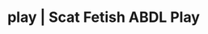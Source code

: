 ---
categories:
- Erotic Audiobooks
- Slow Burn
- Inclusive Desire
- Alt Romance
- Spiritual Kink
image: /assets/images/1747714217741.jpg
layout: post
schema:
  description: Premium adult content featuring Scat Fetish, ABDL Play. High-quality
    artwork with provocative themes.
  keywords:
  - ASMR Porn
  - Virtual Sex
  - ABDL Play
  - Scat Fetish
  - Body Positivity
  - Gender-Fluid
  - Queer Kinks
  name: 1747714217741 | Scat Fetish ABDL Play
  type: VisualArtwork
seo:
  description: Featured content with sensual ABDL Play, Scat Fetish. HD images available.
  keywords: ABDL Play, Scat Fetish
  og_image: /assets/images/1747714217741.jpg
  schema_type: VisualArtwork
tags:
- '#play'
- Scat Fetish
- ABDL Play
title: play | Scat Fetish ABDL Play
---